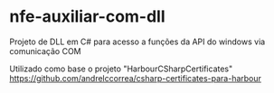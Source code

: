# nfe-auxiliar-com-dll
Projeto de DLL em C# para acesso a funções da API do windows via comunicação COM

Utilizado como base o projeto "HarbourCSharpCertificates"
https://github.com/andrelccorrea/csharp-certificates-para-harbour

